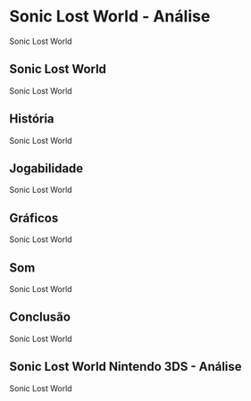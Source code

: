---
---

# Sonic Lost World - Análise

Sonic Lost World

## Sonic Lost World

Sonic Lost World

## História

Sonic Lost World

## Jogabilidade

Sonic Lost World

## Gráficos

Sonic Lost World

## Som

Sonic Lost World

## Conclusão

Sonic Lost World

## Sonic Lost World Nintendo 3DS - Análise

Sonic Lost World
